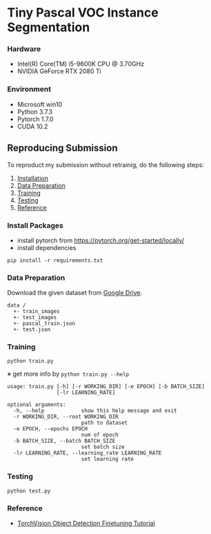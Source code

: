Tiny Pascal VOC Instance Segmentation
===
### Hardware
- Intel(R) Core(TM) i5-9600K CPU @ 3.70GHz
- NVIDIA GeForce RTX 2080 Ti

### Environment
- Microsoft win10
- Python 3.7.3
- Pytorch 1.7.0
- CUDA 10.2

## Reproducing Submission
To reproduct my submission without retrainig, do the following steps:
1. [Installation](#install-packages)
2. [Data Preparation](#data-preparation)
3. [Training](#training)
4. [Testing](#testing)
5. [Reference](#reference)

### Install Packages
- install pytorch from https://pytorch.org/get-started/locally/
- install dependencies
```
pip install -r requirements.txt
```

### Data Preparation
Download the given dataset from [Google Drive](https://drive.google.com/drive/u/4/folders/1fGg03EdBAxjFumGHHNhMrz2sMLLH04FK).
```
data /
  +- train_images
  +- test_images
  +- pascal_train.json
  +- test.json
```

### Training
```
python train.py
```

※ get more info by `python train.py --help`
```
usage: train.py [-h] [-r WORKING_DIR] [-e EPOCH] [-b BATCH_SIZE]
                [-lr LEARNING_RATE]

optional arguments:
  -h, --help            show this help message and exit
  -r WORKING_DIR, --root WORKING_DIR
                        path to dataset
  -e EPOCH, --epochs EPOCH
                        num of epoch
  -b BATCH_SIZE, --batch BATCH_SIZE
                        set batch size
  -lr LEARNING_RATE, --learning_rate LEARNING_RATE
                        set learning rate
```

### Testing
```
python test.py
```

### Reference
- [TorchVision Object Detection Finetuning Tutorial](https://pytorch.org/tutorials/intermediate/torchvision_tutorial.html)